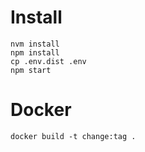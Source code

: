 # Install

```
nvm install
npm install
cp .env.dist .env
npm start
```

# Docker

```
docker build -t change:tag .
```